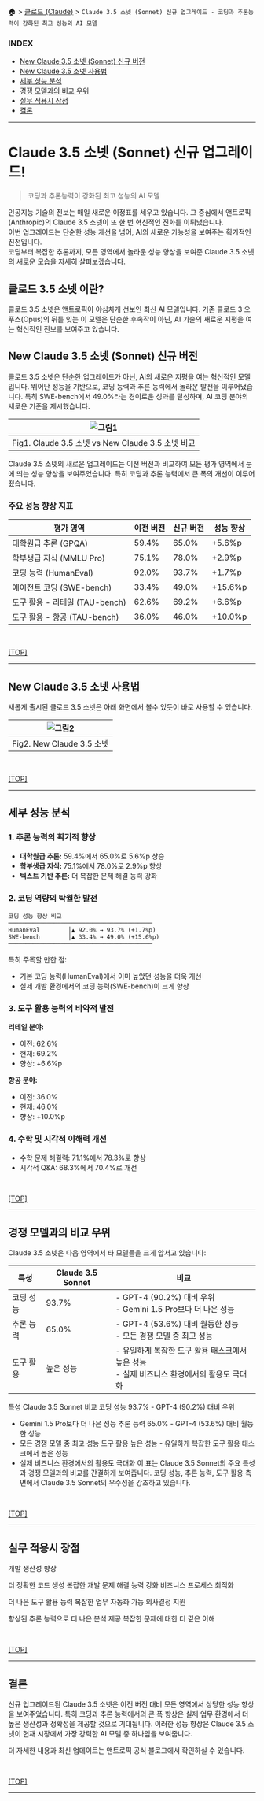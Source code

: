 🏠 > [클로드 (Claude)](../) > `Claude 3.5 소넷 (Sonnet) 신규 업그레이드 - 코딩과 추론능력이 강화된 최고 성능의 AI 모델`

### INDEX
- [New Claude 3.5 소넷 (Sonnet) 신규 버전](#new-claude-35-소넷-sonnet-신규-버전)
- [New Claude 3.5 소넷 사용법](#new-claude-35-소넷-사용법)
- [세부 성능 분석](#세부-성능-분석)
- [경쟁 모델과의 비교 우위](#경쟁-모델과의-비교-우위)
- [실무 적용시 장점](#실무-적용시-장점)
- [결론](#결론)
 
---

# Claude 3.5 소넷 (Sonnet) 신규 업그레이드! 
> 코딩과 추론능력이 강화된 최고 성능의 AI 모델

인공지능 기술의 진보는 매일 새로운 이정표를 세우고 있습니다. 그 중심에서 앤트로픽(Anthropic)의 Claude 3.5 소넷이 또 한 번 혁신적인 진화를 이뤄냈습니다. <br/>
이번 업그레이드는 단순한 성능 개선을 넘어, AI의 새로운 가능성을 보여주는 획기적인 진전입니다. <br/>
코딩부터 복잡한 추론까지, 모든 영역에서 놀라운 성능 향상을 보여준 Claude 3.5 소넷의 새로운 모습을 자세히 살펴보겠습니다.

## 클로드 3.5 소넷 이란?
클로드 3.5 소넷은 앤트로픽이 야심차게 선보인 최신 AI 모델입니다. 기존 클로드 3 오푸스(Opus)의 뒤를 잇는 이 모델은 단순한 후속작이 아닌, AI 기술의 새로운 지평을 여는 혁신적인 진보를 보여주고 있습니다.

## New Claude 3.5 소넷 (Sonnet) 신규 버전
클로드 3.5 소넷은 단순한 업그레이드가 아닌, AI의 새로운 지평을 여는 혁신적인 모델입니다. 뛰어난 성능을 기반으로, 코딩 능력과 추론 능력에서 놀라운 발전을 이루어냈습니다. 특히 SWE-bench에서 49.0%라는 경이로운 성과를 달성하며, AI 코딩 분야의 새로운 기준을 제시했습니다.


| ![그림1](./img/fig01_new-claude3-5-sonnet-comparision.png) |
|:---:|
| Fig1. Claude 3.5 소넷 vs New Claude 3.5 소넷 비교 |

Claude 3.5 소넷의 새로운 업그레이드는 이전 버전과 비교하여 모든 평가 영역에서 눈에 띄는 성능 향상을 보여주었습니다. 특히 코딩과 추론 능력에서 큰 폭의 개선이 이루어졌습니다.

### 주요 성능 향상 지표

| 평가 영역 | 이전 버전 | 신규 버전 | 성능 향상 |
| -------- |-------- | -------- | -------- |
| 대학원급 추론 (GPQA)            | 59.4% |	65.0% |	+5.6%p |
| 학부생급 지식 (MMLU Pro)        | 75.1% |	78.0% |	+2.9%p |
| 코딩 능력 (HumanEval)          | 92.0% |	93.7% |	+1.7%p |
| 에이전트 코딩 (SWE-bench)       | 33.4% |	49.0% |	+15.6%p |
| 도구 활용 - 리테일 (TAU-bench)  | 62.6% |	69.2% |	+6.6%p  |
| 도구 활용 - 항공 (TAU-bench)    | 36.0% |	46.0% |	+10.0%p |

<br/>

[[TOP]](#index)

---
## New Claude 3.5 소넷 사용법
새롭게 출시된 클로드 3.5 소넷은 아래 화면에서 볼수 있듯이 바로 사용할 수 있습니다.

| ![그림2](./img/fig02_new-claude3-5-sonnet.png) |
|:---:|
| Fig2. New Claude 3.5 소넷 |

<br/>

[[TOP]](#index)

---
## 세부 성능 분석

### 1. 추론 능력의 획기적 향상
  - **대학원급 추론:** 59.4%에서 65.0%로 5.6%p 상승
  - **학부생급 지식:** 75.1%에서 78.0%로 2.9%p 향상
  - **텍스트 기반 추론:** 더 복잡한 문제 해결 능력 강화

### 2. 코딩 역량의 탁월한 발전
```
코딩 성능 향상 비교
─────────────────────────────────────────
HumanEval        │▲ 92.0% → 93.7% (+1.7%p)
SWE-bench        │▲ 33.4% → 49.0% (+15.6%p)
─────────────────────────────────────────
```

특히 주목할 만한 점:
  - 기본 코딩 능력(HumanEval)에서 이미 높았던 성능을 더욱 개선
  - 실제 개발 환경에서의 코딩 능력(SWE-bench)이 크게 향상

### 3. 도구 활용 능력의 비약적 발전

**리테일 분야:**
  - 이전: 62.6%
  - 현재: 69.2%
  - 향상: +6.6%p

**항공 분야:**
  - 이전: 36.0%
  - 현재: 46.0%
  - 향상: +10.0%p

### 4. 수학 및 시각적 이해력 개선
  - 수학 문제 해결력: 71.1%에서 78.3%로 향상
  - 시각적 Q&A: 68.3%에서 70.4%로 개선

<br/>

[[TOP]](#index)

---
## 경쟁 모델과의 비교 우위
Claude 3.5 소넷은 다음 영역에서 타 모델들을 크게 앞서고 있습니다:

<table>
    <thead>
        <tr>
            <th>특성</th>
            <th>Claude 3.5 Sonnet</th>
            <th>비교</th>
        </tr>
    </thead>
    <tbody>
        <tr>
            <td>코딩 성능</td>
            <td>93.7%</td>
            <td>- GPT-4 (90.2%) 대비 우위<br>- Gemini 1.5 Pro보다 더 나은 성능</td>
        </tr>
        <tr>
            <td>추론 능력</td>
            <td>65.0%</td>
            <td>- GPT-4 (53.6%) 대비 월등한 성능<br>- 모든 경쟁 모델 중 최고 성능</td>
        </tr>
        <tr>
            <td>도구 활용</td>
            <td>높은 성능</td>
            <td>- 유일하게 복잡한 도구 활용 태스크에서 높은 성능<br>- 실제 비즈니스 환경에서의 활용도 극대화</td>
        </tr>
    </tbody>
</table>

특성	Claude 3.5 Sonnet	비교
코딩 성능	93.7%	- GPT-4 (90.2%) 대비 우위
- Gemini 1.5 Pro보다 더 나은 성능
추론 능력	65.0%	- GPT-4 (53.6%) 대비 월등한 성능
- 모든 경쟁 모델 중 최고 성능
도구 활용	높은 성능	- 유일하게 복잡한 도구 활용 태스크에서 높은 성능
- 실제 비즈니스 환경에서의 활용도 극대화
이 표는 Claude 3.5 Sonnet의 주요 특성과 경쟁 모델과의 비교를 간결하게 보여줍니다. 코딩 성능, 추론 능력, 도구 활용 측면에서 Claude 3.5 Sonnet의 우수성을 강조하고 있습니다.

<br/>

[[TOP]](#index)

---
## 실무 적용시 장점
개발 생산성 향상

더 정확한 코드 생성
복잡한 개발 문제 해결 능력 강화
비즈니스 프로세스 최적화

더 나은 도구 활용 능력
복잡한 업무 자동화 가능
의사결정 지원

향상된 추론 능력으로 더 나은 분석 제공
복잡한 문제에 대한 더 깊은 이해

<br/>

[[TOP]](#index)

---
## 결론
신규 업그레이드된 Claude 3.5 소넷은 이전 버전 대비 모든 영역에서 상당한 성능 향상을 보여주었습니다. 특히 코딩과 추론 능력에서의 큰 폭 향상은 실제 업무 환경에서 더 높은 생산성과 정확성을 제공할 것으로 기대됩니다. 이러한 성능 향상은 Claude 3.5 소넷이 현재 시장에서 가장 강력한 AI 모델 중 하나임을 보여줍니다.

더 자세한 내용과 최신 업데이트는 앤트로픽 공식 블로그에서 확인하실 수 있습니다.

<br/>

[[TOP]](#index)

---